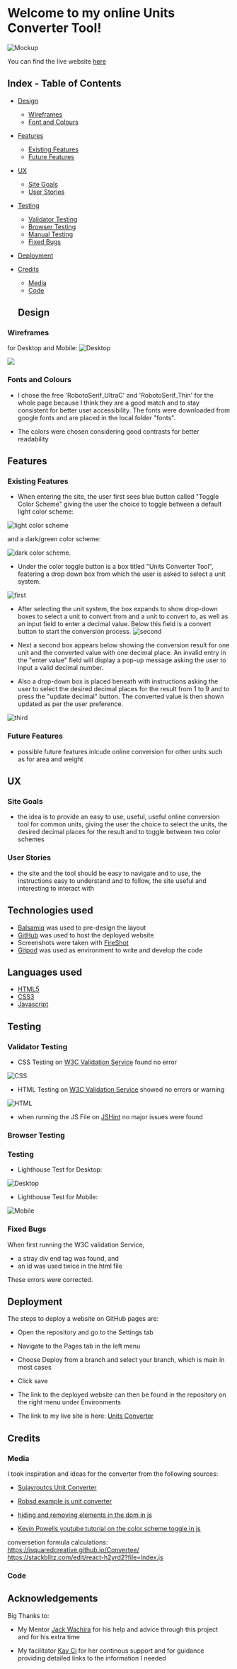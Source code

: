 
# Welcome to my online Units Converter Tool!

![Mockup](assets/pic/mockup.png)

You can find the live website [here](https://mufasa1611.github.io/Project2-Converter/)

## Index - Table of Contents

- [Design](#design)
   - [Wireframes](#wireframes)
   - [Font and Colours](#font-and-colours)

- [Features](#features)
    - [Existing Features](#existing-features)
    - [Future Features](#possible-future-features)

- [UX](#ux)
    - [Site Goals](#site-goals)
    - [User Stories](#user-stories)

- [Testing](#testing)
    - [Validator Testing](#validator-testing)
    - [Browser Testing](#browser-testing)
    - [Manual Testing](#manual-testing)
    - [Fixed Bugs](#fixed-bugs)
 
- [Deployment](#deployment)

- [Credits](#credits)
    - [Media](#media)
    - [Code](#code)
   
   ## Design

### Wireframes

for Desktop and Mobile:
![Desktop](assets/pic/Converter-Desk.png) 

![](assets/pic/Converter-Mobile.png)


### Fonts and Colours
- I chose the free 'RobotoSerif_UltraC' and 'RobotoSerif_Thin' for the whole page because I think they are a good match and to stay consistent for better user accessibility. The fonts were downloaded from google fonts and are placed in the local folder "fonts".

- The colors were chosen considering good contrasts for better readability

## Features

### Existing Features

- When entering the site, the user first sees  blue button called "Toggle Color Scheme" giving the user the choice to toggle between a default light color scheme:

![light color scheme](assets/pic/light.png) 

and a dark/green color scheme:

![dark color scheme](assets/pic/dark2.png).

- Under the color toggle button is a box titled "Units Converter Tool", featering a drop down box from which the user is asked to select a unit system. 

![first](assets/pic/first.png)

- After selecting the unit system, the box expands to show drop-down boxes to select a  unit to convert from and a unit to convert to, as well as an input field to enter a decimal value. Below this field is a convert button to start the conversion process.
![second](assets/pic/second2.png)

- Next a second box appears below showing the conversion result for one unit and the converted value with one decimal place. An invalid entry in the "enter value" field will display a pop-up message asking the user to input a valid decimal number. 

- Also a drop-down box is placed beneath with instructions asking the user to select the desired decimal places for the result from 1 to 9 and to press the "update decimal" button. The converted value is then shown updated as per the user preference.

![third](assets/pic/third2.png)

### Future Features
 - possible future features inlcude online conversion for other units such as for area and weight

## UX
   
### Site Goals
- the idea is to provide an easy to use, useful, useful online conversion tool for common units, giving the user the choice to select the units, the desired decimal places for the result and to toggle between two color schemes

### User Stories
- the site and the tool should be easy to navigate and to use, the instructions easy to understand and to follow, the site useful and interesting to interact with

## Technologies used
- [Balsamiq](https://balsamiq.com/) was used to pre-design the layout
- [GitHub](https://github.com/) was used to host the deployed website
- Screenshots were taken with [FireShot](https://chrome.google.com/webstore/detail/take-webpage-screenshots/mcbpblocgmgfnpjjppndjkmgjaogfceg)
- [Gitpod](https://www.gitpod.io/) was used as environment to write and develop the code 

## Languages used
- [HTML5](https://en.wikipedia.org/wiki/HTML5)
- [CSS3](https://en.wikipedia.org/wiki/Cascading_Style_Sheets)
- [Javascript](https://en.wikipedia.org/wiki/JavaScript)

## Testing

### Validator Testing

- CSS Testing on [W3C Validation Service](https://jigsaw.w3.org/css-validator/) found no error

![CSS](assets/pic/css.png)

- HTML Testing on [W3C Validation Service](https://jigsaw.w3.org/css-validator/) showed no errors or warning

![HTML](assets/pic/html.png)

- when running the JS File on [JSHint](https://jshint.com/) no major issues were found

### Browser Testing

### Testing

- Lighthouse Test for Desktop:

![Desktop](assets/pic/desk.png)

- Lighthouse Test for Mobile:

![Mobile](assets/pic/mob.png)

### Fixed Bugs
When first running the W3C validation Service, 

- a stray div end tag was found, and
- an id was used twice in the html file

These errors were corrected.

## Deployment
The steps to deploy a website on GitHub pages are:

- Open the repository and go to the Settings tab
- Navigate to the Pages tab in the left menu
- Choose Deploy from a branch and select your branch, which is main in most cases
- Click save 
- The link to the deployed website can then be found in the repository on the right menu under Environments

- The link to my live site is here: [Units Converter](https://mufasa1611.github.io/Project2-Converter)

## Credits

### Media
I took inspiration and ideas for the converter from the following sources:
- [Sujayroutcs Unit Converter](https://github.com/Sujayroutcs/CodeClause_project1_UnitConverter/blob/main/script.js)

- [Robsd example js unit converter](https://github.com/robsd/js-unit-converter/blob/main/js/script.js)

- [hiding and removing elements in the dom in js](https://tpiros.dev/blog/hiding-removing-elements-in-dom-using-javascript/)

- [Kevin Powells youtube tutorial on the color scheme toggle in js](www.youtube.com/watch?v=n3lcjY4Mm00)

conversetion formula calculations:
https://isquaredcreative.github.io/Convertee/
https://stackblitz.com/edit/react-h2yrd2?file=index.js


### Code


## Acknowledgements

Big Thanks to:

- My Mentor [Jack Wachira](https://code-institute-room.slack.com/team/U01GBLV8S9L) for his help and advice through this project and for his extra time

- My facilitator [Kay Ci](https://code-institute-room.slack.com/team/U056NU8DZEW) for her continous support and for guidance providing detailed links to the information I needed









